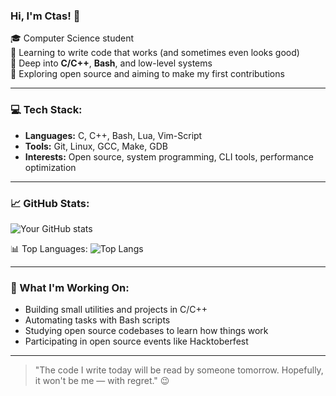 ### Hi, I'm Ctas! 👋

🎓 Computer Science student  
📍 Learning to write code that works (and sometimes even looks good)  
🚀 Deep into **C/C++**, **Bash**, and low-level systems  
🌱 Exploring open source and aiming to make my first contributions

---

### 💻 Tech Stack:
- **Languages:** C, C++, Bash, Lua, Vim-Script
- **Tools:** Git, Linux, GCC, Make, GDB
- **Interests:** Open source, system programming, CLI tools, performance optimization

---

### 📈 GitHub Stats:
![Your GitHub stats](https://github-readme-stats.vercel.app/api?username=prosto-chuvak&show_icons=true&theme=radical)

📊 Top Languages:
![Top Langs](https://github-readme-stats.vercel.app/api/top-langs/?username=prosto-chuvak&layout=compact&theme=radical)

---

### 🌱 What I'm Working On:
- Building small utilities and projects in C/C++
- Automating tasks with Bash scripts
- Studying open source codebases to learn how things work
- Participating in open source events like Hacktoberfest

---

> "The code I write today will be read by someone tomorrow. Hopefully, it won't be me — with regret." 😉
